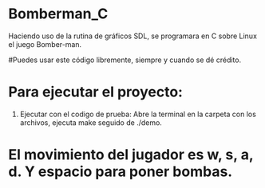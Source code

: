 # Bomberman_C
  Haciendo uso de la rutina de gráficos SDL, se programara en C sobre Linux el juego Bomber-man.

#Puedes usar este código libremente, siempre y cuando se dé crédito.

# Para ejecutar el proyecto:
  1) Ejecutar con el codigo de prueba: Abre la terminal en la carpeta con los archivos, ejecuta make seguido de ./demo.

# El movimiento del jugador es w, s, a, d. Y espacio para poner bombas.
